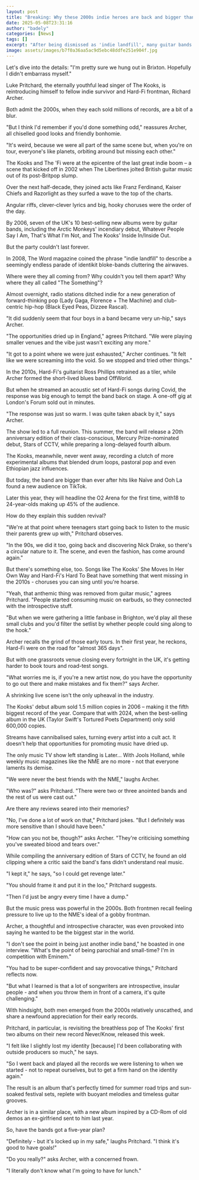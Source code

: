 ```yaml
---
layout: post
title: "Breaking: Why these 2000s indie heroes are back and bigger than ever"
date: 2025-05-08T23:31:16
author: "badely"
categories: [News]
tags: []
excerpt: "After being dismissed as 'indie landfill', many guitar bands are back with a vengeance after 20 years."
image: assets/images/b7f0a36aa5ac9d5ebc48ddfe251e904f.jpg
---
```


Let's dive into the details: "I'm pretty sure we hung out in Brixton. Hopefully I didn't embarrass myself."

Luke Pritchard, the eternally youthful lead singer of The Kooks, is reintroducing himself to fellow indie survivor and Hard-Fi frontman, Richard Archer.

Both admit the 2000s, when they each sold millions of records, are a bit of a blur.

"But I think I'd remember if you'd done something odd," reassures Archer, all chiselled good looks and friendly bonhomie.

"It's weird, because we were all part of the same scene but, when you're on tour, everyone's like planets, orbiting around but missing each other."

The Kooks and The 'Fi were at the epicentre of the last great indie boom – a scene that kicked off in 2002 when The Libertines jolted British guitar music out of its post-Britpop slump.

Over the next half-decade, they joined acts like Franz Ferdinand, Kaiser Chiefs and Razorlight as they surfed a wave to the top of the charts.

Angular riffs, clever-clever lyrics and big, hooky choruses were the order of the day. 

By 2006, seven of the UK's 10 best-selling new albums were by guitar bands, including the Arctic Monkeys' incendiary debut, Whatever People Say I Am, That's What I'm Not, and The Kooks' Inside In/Inside Out.

But the party couldn't last forever.

In 2008, The Word magazine coined the phrase "indie landfill" to describe a seemingly endless parade of identikit bloke-bands cluttering the airwaves.

Where were they all coming from? Why couldn't you tell them apart? Why where they all called "The Something"?

Almost overnight, radio stations ditched indie for a new generation of forward-thinking pop (Lady Gaga, Florence + The Machine) and club-centric hip-hop (Black Eyed Peas, Dizzee Rascal).

"It did suddenly seem that four boys in a band became very un-hip," says Archer.

"The opportunities dried up in England," agrees Pritchard. "We were playing smaller venues and the vibe just wasn't exciting any more."

"It got to a point where we were just exhausted," Archer continues. "It felt like we were screaming into the void. So we stopped and tried other things."

In the 2010s, Hard-Fi's guitarist Ross Phillips retrained as a tiler, while Archer formed the short-lived blues band OffWorld.

But when he streamed an acoustic set of Hard-Fi songs during Covid, the response was big enough to tempt the band back on stage. A one-off gig at London's Forum sold out in minutes.

"The response was just so warm. I was quite taken aback by it," says Archer.

The show led to a full reunion. This summer, the band will release a 20th anniversary edition of their class-conscious, Mercury Prize-nominated debut, Stars of CCTV, while preparing a long-delayed fourth album.

The Kooks, meanwhile, never went away, recording a clutch of more experimental albums that blended drum loops, pastoral pop and even Ethiopian jazz influences.

But today, the band are bigger than ever after hits like Naïve and Ooh La found a new audience on TikTok.

Later this year, they will headline the O2 Arena for the first time, with18 to 24-year-olds making up 45% of the audience.

How do they explain this sudden revival?

"We're at that point where teenagers start going back to listen to the music their parents grew up with," Pritchard observes.

"In the 90s, we did it too, going back and discovering Nick Drake, so there's a circular nature to it. The scene, and even the fashion, has come around again."

But there's something else, too. Songs like The Kooks' She Moves In Her Own Way and Hard-Fi's Hard To Beat have something that went missing in the 2010s - choruses you can sing until you're hoarse.

"Yeah, that anthemic thing was removed from guitar music," agrees Pritchard. "People started consuming music on earbuds, so they connected with the introspective stuff.

"But when we were gathering a little fanbase in Brighton, we'd play all these small clubs and you'd filter the setlist by whether people could sing along to the hook."

Archer recalls the grind of those early tours. In their first year, he reckons, Hard-Fi were on the road for "almost 365 days".

But with one grassroots venue closing every fortnight in the UK, it's getting harder to book tours and road-test songs.

"What worries me is, if you're a new artist now, do you have the opportunity to go out there and make mistakes and fix them?" says Archer.

A shrinking live scene isn't the only upheaval in the industry.

The Kooks' debut album sold 1.5 million copies in 2006 – making it the fifth biggest record of the year. Compare that with 2024, when the best-selling album in the UK (Taylor Swift's Tortured Poets Department) only sold 600,000 copies.

Streams have cannibalised sales, turning every artist into a cult act. It doesn't help that opportunities for promoting music have dried up.

The only music TV show left standing is Later... With Jools Holland, while weekly music magazines like the NME are no more - not that everyone laments its demise.

"We were never the best friends with the NME," laughs Archer.

"Who was?" asks Pritchard. "There were two or three anointed bands and the rest of us were cast out."

Are there any reviews seared into their memories?

"No, I've done a lot of work on that," Pritchard jokes. "But I definitely was more sensitive than I should have been."

"How can you not be, though?" asks Archer. "They're criticising something you've sweated blood and tears over."

While compiling the anniversary edition of Stars of CCTV, he found an old clipping where a critic said the band's fans didn't understand real music.

"I kept it," he says, "so I could get revenge later."

"You should frame it and put it in the loo," Pritchard suggests.

"Then I'd just be angry every time I have a dump."

But the music press was powerful in the 2000s. Both frontmen recall feeling pressure to live up to the NME's ideal of a gobby frontman. 

Archer, a thoughtful and introspective character, was even provoked into saying he wanted to be the biggest star in the world.

"I don't see the point in being just another indie band," he boasted in one interview. "What's the point of being parochial and small-time? I'm in competition with Eminem."

"You had to be super-confident and say provocative things," Pritchard reflects now.

"But what I learned is that a lot of songwriters are introspective, insular people - and when you throw them in front of a camera, it's quite challenging."

With hindsight, both men emerged from the 2000s relatively unscathed, and share a newfound appreciation for their early records.

Pritchard, in particular, is revisiting the breathless pop of The Kooks' first two albums on their new record Never/Know, released this week.

"I felt like I slightly lost my identity [because] I'd been collaborating with outside producers so much," he says.

"So I went back and played all the records we were listening to when we started -  not to repeat ourselves, but to get a firm hand on the identity again."

The result is an album that's perfectly timed for summer road trips and sun-soaked festival sets, replete with buoyant melodies and timeless guitar grooves.

Archer is in a similar place, with a new album inspired by a CD-Rom of old demos an ex-girlfriend sent to him last year.

So, have the bands got a five-year plan?

"Definitely - but it's locked up in my safe," laughs Pritchard. "I think it's good to have goals!"

"Do you really?" asks Archer, with a concerned frown.

"I literally don't know what I'm going to have for lunch."

